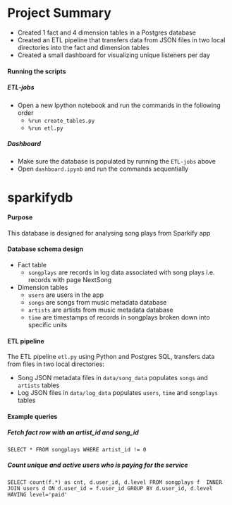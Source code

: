 # Project Summary 
- Created 1 fact and 4 dimension tables in a Postgres database
- Created an ETL pipeline that transfers data from JSON files in two local directories into the fact and dimension tables
- Created a small dashboard for visualizing unique listeners per day 

#### Running the scripts

##### ETL-jobs
- Open a new Ipython notebook and run the commands in the following order
    - `%run create_tables.py`
    - `%run etl.py`

##### Dashboard
- Make sure the database is populated by running the `ETL-jobs` above
- Open `dashboard.ipynb` and run the commands sequentially

# sparkifydb
#### Purpose
This database is designed for analysing song plays from Sparkify app

#### Database schema design
- Fact table 
    - `songplays` are records in log data associated with song plays i.e. records with page NextSong
- Dimension tables
    - `users` are users in the app
    - `songs`  are songs from music metadata database
    - `artists` are artists from music metadata database
    - `time` are timestamps of records in songplays broken down into specific units
    
#### ETL pipeline
The ETL pipeline `etl.py` using Python and Postgres SQL, transfers data from files in two local directories:
- Song JSON metadata files in `data/song_data` populates `songs` and `artists` tables
- Log JSON files in `data/log_data` populates `users`, `time` and `songplays` tables

#### Example queries
##### Fetch fact row with an artist_id and song_id
`SELECT * FROM songplays WHERE artist_id != 0`

##### Count unique and active users who is paying for the service
`SELECT count(f.*) as cnt, d.user_id, d.level
 FROM songplays f 
 INNER JOIN users d ON d.user_id = f.user_id
 GROUP BY d.user_id, d.level
 HAVING level='paid'`